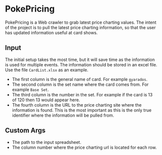 # PokePricing

PokePricing is a Web crawler to grab latest price charting values. The intent of the project is to pull the latest price charting information, so that the user has updated information useful at card shows.


## Input

The initial setup takes the most time, but it will save time as the information is used for multiple events. The information should be stored in an excel file. Use the file `CardList.xlsx` as an example.

- The first column is the general name of card. For example `gyarados`.
- The second column is the set name where the card comes from. For example `Base Set`.
- The third column is the number in the set. For example if the card is 13 of 120 then 13 would appear here.
- The fourth column is the URL to the price charting site where the information is found. This is the most important as this is the only true identifier where the information will be pulled from.

## Custom Args

- The path to the input spreadsheet.
- The column number where the price charting url is located for each row.
